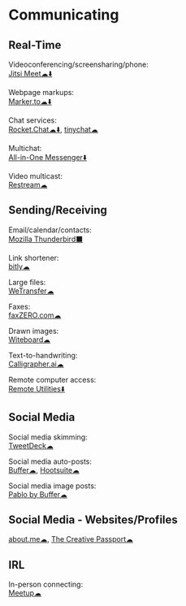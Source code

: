 # Communicating

## Real-Time

Videoconferencing/screensharing/phone:  
[Jitsi Meet☁⬇️](https://meet.jit.si/)

Webpage markups:  
[Marker.to☁⬇️](http://marker.to/)

Chat services:  
[Rocket.Chat☁⬇️](https://rocket.chat/),
[tinychat☁](https://tinychat.com)

Multichat:  
[All-in-One Messenger⬇️](https://allinone.im/)

Video multicast:  
[Restream☁](https://restream.io/)

## Sending/Receiving

Email/calendar/contacts:  
[Mozilla Thunderbird⬛](https://www.thunderbird.net/)

Link shortener:  
[bitly☁](https://bitly.com/)

Large files:  
[WeTransfer☁](https://wetransfer.com/)

Faxes:  
[faxZERO.com☁](https://faxzero.com/)

Drawn images:  
[Witeboard☁](https://witeboard.com)

Text-to-handwriting:  
[Calligrapher.ai☁](https://www.calligrapher.ai/)

Remote computer access:  
[Remote Utilities⬇️](https://www.remoteutilities.com/)

## Social Media

Social media skimming:  
[TweetDeck☁](https://tweetdeck.twitter.com/)

Social media auto-posts:  
[Buffer☁](https://buffer.com/),
[Hootsuite☁](https://hootsuite.com/)

Social media image posts:  
[Pablo by Buffer☁](https://pablo.buffer.com/)

## Social Media - Websites/Profiles

[about.me☁](https://about.me),
[The Creative Passport☁](https://www.creativepassport.net/)

## IRL

In-person connecting:  
[Meetup☁](https://www.meetup.com/)
